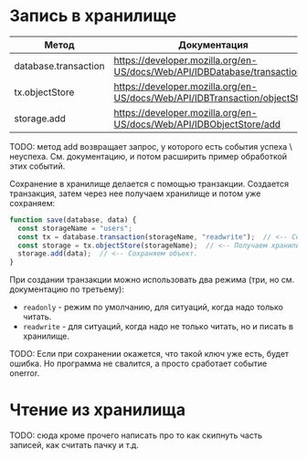 # Запись в хранилище

| Метод                | Документация                                                 |
| -------------------- | ------------------------------------------------------------ |
| database.transaction | https://developer.mozilla.org/en-US/docs/Web/API/IDBDatabase/transaction |
| tx.objectStore       | https://developer.mozilla.org/en-US/docs/Web/API/IDBTransaction/objectStore |
| storage.add          | https://developer.mozilla.org/en-US/docs/Web/API/IDBObjectStore/add |

TODO: метод add возвращает запрос, у которого есть события успеха \ неуспеха. См. документацию, и потом расширить пример обработкой этих событий.

Сохранение в хранилище делается с помощью транзакции. Создается транзакция, затем через нее получаем хранилище и потом уже сохраняем:

```javascript
function save(database, data) {
  const storageName = "users";
  const tx = database.transaction(storageName, "readwrite");  // <-- Создаем транзакцию.
  const storage = tx.objectStore(storageName);  // <-- Получаем хранилище.
  storage.add(data);  // <-- Сохраняем объект.
}
```

При создании транзакции можно использовать два режима (три, но см. документацию по третьему):

* `readonly` - режим по умолчанию, для ситуаций, когда надо только читать.
* `readwrite` - для ситуаций, когда надо не только читать, но и писать в хранилище.

TODO: Если при сохранении окажется, что такой ключ уже есть, будет ошибка. Но программа не свалится, а просто сработает событие onerror.

# Чтение из хранилища

TODO: сюда кроме прочего написать про то как скипнуть часть записей, как считать пачку и т.д.